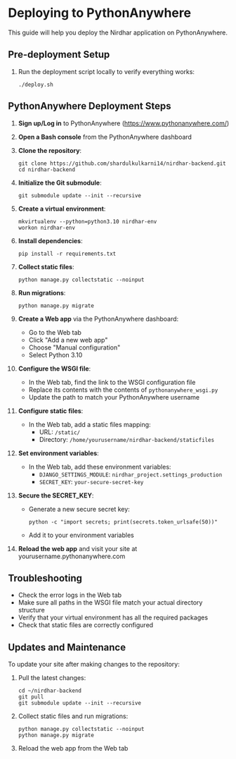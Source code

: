 # Deploying to PythonAnywhere

This guide will help you deploy the Nirdhar application on PythonAnywhere.

## Pre-deployment Setup

1. Run the deployment script locally to verify everything works:
   ```
   ./deploy.sh
   ```

## PythonAnywhere Deployment Steps

1. **Sign up/Log in** to PythonAnywhere (https://www.pythonanywhere.com/)

2. **Open a Bash console** from the PythonAnywhere dashboard

3. **Clone the repository**:
   ```
   git clone https://github.com/shardulkulkarni14/nirdhar-backend.git
   cd nirdhar-backend
   ```

4. **Initialize the Git submodule**:
   ```
   git submodule update --init --recursive
   ```

5. **Create a virtual environment**:
   ```
   mkvirtualenv --python=python3.10 nirdhar-env
   workon nirdhar-env
   ```

6. **Install dependencies**:
   ```
   pip install -r requirements.txt
   ```

7. **Collect static files**:
   ```
   python manage.py collectstatic --noinput
   ```

8. **Run migrations**:
   ```
   python manage.py migrate
   ```

9. **Create a Web app** via the PythonAnywhere dashboard:
   - Go to the Web tab
   - Click "Add a new web app"
   - Choose "Manual configuration"
   - Select Python 3.10

10. **Configure the WSGI file**:
    - In the Web tab, find the link to the WSGI configuration file
    - Replace its contents with the contents of `pythonanywhere_wsgi.py`
    - Update the path to match your PythonAnywhere username

11. **Configure static files**:
    - In the Web tab, add a static files mapping:
      - URL: `/static/`
      - Directory: `/home/yourusername/nirdhar-backend/staticfiles`

12. **Set environment variables**:
    - In the Web tab, add these environment variables:
      - `DJANGO_SETTINGS_MODULE`: `nirdhar_project.settings_production`
      - `SECRET_KEY`: `your-secure-secret-key`

13. **Secure the SECRET_KEY**:
    - Generate a new secure secret key:
      ```
      python -c "import secrets; print(secrets.token_urlsafe(50))"
      ```
    - Add it to your environment variables

14. **Reload the web app** and visit your site at yourusername.pythonanywhere.com

## Troubleshooting

- Check the error logs in the Web tab
- Make sure all paths in the WSGI file match your actual directory structure
- Verify that your virtual environment has all the required packages
- Check that static files are correctly configured

## Updates and Maintenance

To update your site after making changes to the repository:

1. Pull the latest changes:
   ```
   cd ~/nirdhar-backend
   git pull
   git submodule update --init --recursive
   ```

2. Collect static files and run migrations:
   ```
   python manage.py collectstatic --noinput
   python manage.py migrate
   ```

3. Reload the web app from the Web tab 